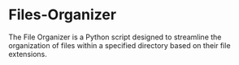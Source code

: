 # Files-Organizer
The File Organizer is a Python script designed to streamline the organization of files within a specified directory based on their file extensions.
